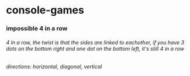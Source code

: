 # console-games
### impossible 4 in a row   
###### 4 in a row, the twist is that the sides are linked to eachother, if you have 3 dots on the bottom right and one dot on the bottom left, it's still 4 in a row 
###### directions: horizontal, diagonal, vertical